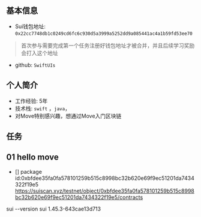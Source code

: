 ## 基本信息
- Sui钱包地址: `0x22cc7748db1c0249cd6fc6c930d5a3999a5252dd9a085441ac4a1b59fd53ee70`
> 首次参与需要完成第一个任务注册好钱包地址才被合并，并且后续学习奖励会打入这个地址
- github: `SwiftUIs`

## 个人简介
- 工作经验: 5年
- 技术栈: `swift` ，`java`，
- 对Move特别感兴趣，想通过Move入门区块链


## 任务

##   01 hello move  
- [] package id:0xbfdee35fa0fa578101259b515c8998bc32b620e69f9ec51201da7434322f19e5 
https://suiscan.xyz/testnet/object/0xbfdee35fa0fa578101259b515c8998bc32b620e69f9ec51201da7434322f19e5/contracts

sui --version
sui 1.45.3-643cae13d713


